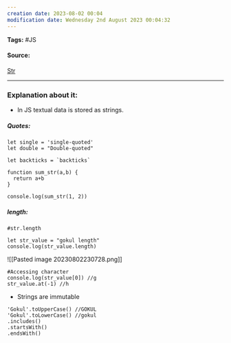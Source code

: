 ```yaml
---
creation date: 2023-08-02 00:04
modification date: Wednesday 2nd August 2023 00:04:32
---
```


**Tags:** #JS 

#### Source:
[Str](https://javascript.info/string)

--------------------------------------

### Explanation about it:

* In JS textual data is stored as strings.

##### Quotes:

```
let single = 'single-quoted'
let double = "Double-quoted"

let backticks = `backticks`
```

```
function sum_str(a,b) {
  return a+b
}

console.log(sum_str(1, 2))
```


##### length:

```
#str.length

let str_value = "gokul length"
console.log(str_value.length)
```

![[Pasted image 20230802230728.png]]


```
#Accessing character
console.log(str_value[0]) //g
str_value.at(-1) //h
```

* Strings are immutable

```
'Gokul'.toUpperCase() //GOKUL
'Gokul'.toLowerCase() //gokul
.includes()
.startsWith()
.endsWith()
```


